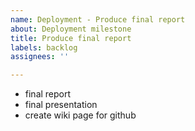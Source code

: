 ```yaml
---
name: Deployment - Produce final report
about: Deployment milestone
title: Produce final report
labels: backlog
assignees: ''

---
```


- final report
- final presentation
- create wiki page for github
